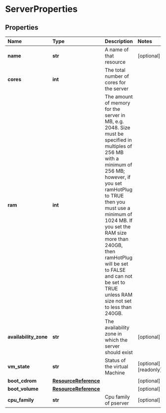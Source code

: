 # ServerProperties

## Properties

| Name | Type | Description | Notes |
| :--- | :--- | :--- | :--- |
| **name** | **str** | A name of that resource | \[optional\] |
| **cores** | **int** | The total number of cores for the server |  |
| **ram** | **int** | The amount of memory for the server in MB, e.g. 2048. Size must be specified in multiples of 256 MB with a minimum of 256 MB; however, if you set ramHotPlug to TRUE then you must use a minimum of 1024 MB. If you set the RAM size more than 240GB, then ramHotPlug will be set to FALSE and can not be set to TRUE unless RAM size not set to less than 240GB. |  |
| **availability\_zone** | **str** | The availability zone in which the server should exist | \[optional\] |
| **vm\_state** | **str** | Status of the virtual Machine | \[optional\] \[readonly\] |
| **boot\_cdrom** | [**ResourceReference**](resourcereference.md) |  | \[optional\] |
| **boot\_volume** | [**ResourceReference**](resourcereference.md) |  | \[optional\] |
| **cpu\_family** | **str** | Cpu family of pserver | \[optional\] |

